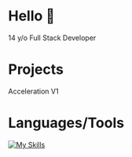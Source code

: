 # Hello 👋
14 y/o Full Stack Developer

# Projects
Acceleration V1 

# Languages/Tools

[![My Skills](https://skillicons.dev/icons?i=js,html,css,python,scss,react.replit.vscode.github)](https://skillicons.dev)



<!---
xdevnightless/xdevnightless is a ✨ special ✨ repository because its `README.md` (this file) appears on your GitHub profile.
You can click the Preview link to take a look at your changes.
--->
